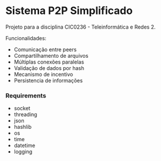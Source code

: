 # Sistema P2P Simplificado

Projeto para a disciplina CIC0236 - Teleinformática e Redes 2.

Funcionalidades:

-   Comunicação entre peers
-   Compartilhamento de arquivos
-   Múltiplas conexões paralelas
-   Validação de dados por hash
-   Mecanismo de incentivo
-   Persistencia de informações

### Requirements

- socket
- threading
- json
- hashlib
- os
- time
- datetime
- logging
